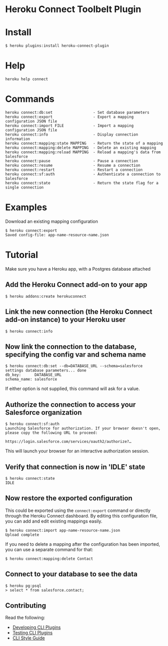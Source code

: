 Heroku Connect Toolbelt Plugin
==================

# Install

    $ heroku plugins:install heroku-connect-plugin


# Help  

    heroku help connect 

# Commands

    heroku connect:db:set                  - Set database parameters
    heroku connect:export                  - Export a mapping configuration JSON file
    heroku connect:import FILE             - Import a mapping configuration JSON file
    heroku connect:info                    - Display connection information 
    heroku connect:mapping:state MAPPING   - Return the state of a mapping
    heroku connect:mapping:delete MAPPING  - Delete an existing mapping
    heroku connect:mapping:reload MAPPING  - Reload a mapping's data from Salesforce
    heroku connect:pause                   - Pause a connection
    heroku connect:resume                  - Resume a connection
    heroku connect:restart                 - Restart a connection
    heroku connect:sf:auth                 - Authenticate a connection to Salesforce
    heroku connect:state                   - Return the state flag for a single connection

# Examples

Download an existing mapping configuration

    $ heroku connect:export
    Saved config-file: app-name-resource-name.json

# Tutorial

Make sure you have a Heroku app, with a Postgres database attached

## Add the Heroku Connect add-on to your app

    $ heroku addons:create herokuconnect

## Link the new connection (the Heroku Connect add-on instance) to your Heroku user

    $ heroku connect:info

## Now link the connection to the database, specifying the config var and schema name

    $ heroku connect:db:set --db=DATABASE_URL --schema=salesforce
    settings database parameters... done
    db_key:      DATABASE_URL
    schema_name: salesforce

If either option is not supplied, this command will ask for a value.

## Authorize the connection to access your Salesforce organization

    $ heroku connect:sf:auth
    Launching Salesforce for authorization. If your browser doesn't open, please copy the following URL to proceed:

    https://login.salesforce.com/services/oauth2/authorize?…

This will launch your browser for an interactive authorization session.

## Verify that connection is now in 'IDLE' state

    $ heroku connect:state
    IDLE

## Now restore the exported configuration

This could be exported using the `connect:export` command or directly through the Heroku Connect dashboard. By editing this configuration file, you can add and edit existing mappings easily.

    $ heroku connect:import app-name-resource-name.json
    Upload complete

If you need to delete a mapping after the configuration has been imported, you can use a separate command for that:

    $ heroku connect:mapping:delete Contact

## Connect to your database to see the data

    $ heroku pg:psql
    > select * from salesforce.contact;

## Contributing

Read the following:

- [Developing CLI Plugins](https://devcenter.heroku.com/articles/developing-cli-plugins)
- [Testing CLI Plugins](https://devcenter.heroku.com/articles/testing-cli-plugins)
- [CLI Style Guide](https://devcenter.heroku.com/articles/cli-style-guide)
